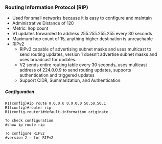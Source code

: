 ### Routing Information Protocol (RIP)
- Used for small networks because it is easy to configure and maintain
- Administrative Distance of 120
- Metric: hop count
- V1 updates forwarded to address 255.255.255.255 every 30 seconds
- Maximum hop count of 15, anything higher destination is unreachable 
- RIPv2
    - RIPv2 capable of advertising subnet masks and uses multicast to send routing updates, version 1 doesn’t advertise subnet masks and uses broadcast for updates. 
    - V2 sends entire routing table every 30 seconds, uses multicast address of 224.0.0.9 to send routing updates, supports authentication and triggered updates
    - Support CIDR, Summarization, and Authentication 




##### Configuration
```
R1(config)#ip route 0.0.0.0 0.0.0.0 50.50.50.1 
R1(config)#router rip
R1(config-router)#default-information originate

To check configuration 
#show ip route rip 

To configure RIPv2
#version 2 – for RIPv2 
```
